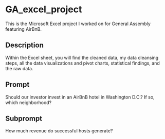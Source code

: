 # GA_excel_project
This is the Microsoft Excel project I worked on for General Assembly featuring AirBnB. 

## Description
Within the Excel sheet, you will find the cleaned data, my data cleansing steps, all the data visualizations and pivot charts, statistical findings, and the raw data.

## Prompt
Should our investor invest in an AirBnB hotel in Washington D.C.? If so, which neighborhood?

## Subprompt
How much revenue do successful hosts generate?
